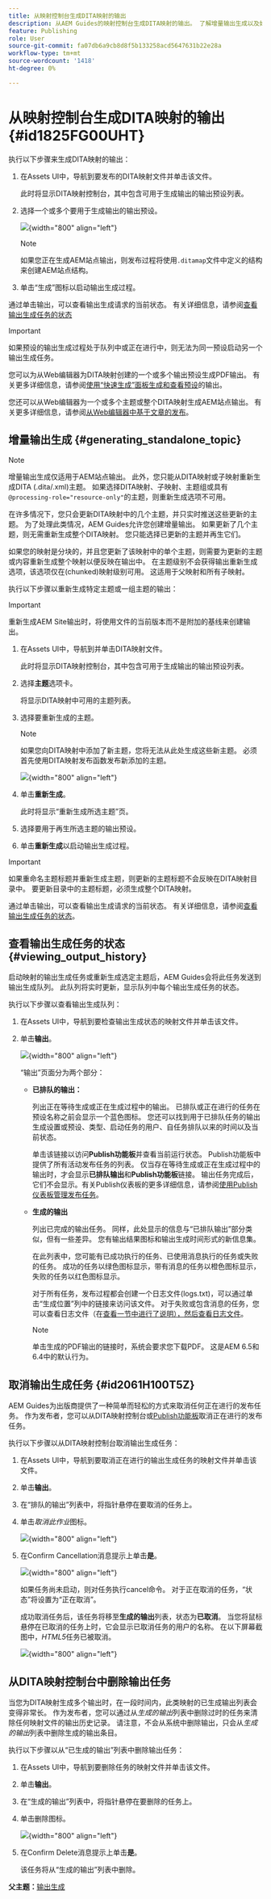 ```yaml
---
title: 从映射控制台生成DITA映射的输出
description: 从AEM Guides的映射控制台生成DITA映射的输出。 了解增量输出生成以及如何查看状态、取消和删除输出任务。
feature: Publishing
role: User
source-git-commit: fa07db6a9cb8d8f5b133258acd5647631b22e28a
workflow-type: tm+mt
source-wordcount: '1418'
ht-degree: 0%

---
```


# 从映射控制台生成DITA映射的输出 {#id1825FG00UHT}

执行以下步骤来生成DITA映射的输出：

1. 在Assets UI中，导航到要发布的DITA映射文件并单击该文件。

   此时将显示DITA映射控制台，其中包含可用于生成输出的输出预设列表。

1. 选择一个或多个要用于生成输出的输出预设。

   ![](images/generate-multiple-outputs-uuid.png){width="800" align="left"}

   >[!NOTE]
   >
   > 如果您正在生成AEM站点输出，则发布过程将使用`.ditamap`文件中定义的结构来创建AEM站点结构。

1. 单击“生成”图标以启动输出生成过程。


通过单击输出，可以查看输出生成请求的当前状态。 有关详细信息，请参阅[查看输出生成任务的状态](#viewing_output_history)

>[!IMPORTANT]
>
> 如果预设的输出生成过程处于队列中或正在进行中，则无法为同一预设启动另一个输出生成任务。

您可以为从Web编辑器为DITA映射创建的一个或多个输出预设生成PDF输出。 有关更多详细信息，请参阅[使用“快速生成”面板生成和查看预设](web-editor-quick-generate-panel.md#)的输出。

您还可以从Web编辑器为一个或多个主题或整个DITA映射生成AEM站点输出。 有关更多详细信息，请参阅[从Web编辑器中基于文章的发布](web-editor-article-publishing.md#id218CK0U019I)。

## 增量输出生成 {#generating_standalone_topic}

>[!NOTE]
>
> 增量输出生成仅适用于AEM站点输出。 此外，您只能从DITA映射或子映射重新生成DITA \(.dita/.xml\)主题。 如果选择DITA映射、子映射、主题组或具有`@processing-role="resource-only"`的主题，则重新生成选项不可用。

在许多情况下，您只会更新DITA映射中的几个主题，并只实时推送这些更新的主题。 为了处理此类情况，AEM Guides允许您创建增量输出。 如果更新了几个主题，则无需重新生成整个DITA映射。 您只能选择已更新的主题并再生它们。

如果您的映射是分块的，并且您更新了该映射中的单个主题，则需要为更新的主题或内容重新生成整个映射以便反映在输出中。 在主题级别不会获得输出重新生成选项，该选项仅在\(chunked\)映射级别可用。 这适用于父映射和所有子映射。

执行以下步骤以重新生成特定主题或一组主题的输出：

>[!IMPORTANT]
>
> 重新生成AEM Site输出时，将使用文件的当前版本而不是附加的基线来创建输出。

1. 在Assets UI中，导航到并单击DITA映射文件。

   此时将显示DITA映射控制台，其中包含可用于生成输出的输出预设列表。

1. 选择&#x200B;**主题**&#x200B;选项卡。

   将显示DITA映射中可用的主题列表。

1. 选择要重新生成的主题。

   >[!NOTE]
   >
   > 如果您向DITA映射中添加了新主题，您将无法从此处生成这些新主题。 必须首先使用DITA映射发布函数发布新添加的主题。

   ![](images/regenerate-topics.png){width="800" align="left"}

1. 单击&#x200B;**重新生成**。

   此时将显示“重新生成所选主题”页。

1. 选择要用于再生所选主题的输出预设。

1. 单击&#x200B;**重新生成**&#x200B;以启动输出生成过程。


>[!IMPORTANT]
>
> 如果重命名主题标题并重新生成主题，则更新的主题标题不会反映在DITA映射目录中。 要更新目录中的主题标题，必须生成整个DITA映射。

通过单击输出，可以查看输出生成请求的当前状态。 有关详细信息，请参阅[查看输出生成任务的状态](#viewing_output_history)。

## 查看输出生成任务的状态 {#viewing_output_history}

启动映射的输出生成任务或重新生成选定主题后，AEM Guides会将此任务发送到输出生成队列。 此队列将实时更新，显示队列中每个输出生成任务的状态。

执行以下步骤以查看输出生成队列：

1. 在Assets UI中，导航到要检查输出生成状态的映射文件并单击该文件。

1. 单击&#x200B;**输出**。

   ![](images/output-queued.png){width="800" align="left"}

   “输出”页面分为两个部分：

   - **已排队的输出：**

     列出正在等待生成或正在生成过程中的输出。 已排队或正在进行的任务在预设名称之前会显示一个蓝色图标。 您还可以找到用于已排队任务的输出生成设置或预设、类型、启动任务的用户、自任务排队以来的时间以及当前状态。

     单击该链接以访问&#x200B;**Publish功能板**&#x200B;并查看当前运行状态。 Publish功能板中提供了所有活动发布任务的列表。 仅当存在等待生成或正在生成过程中的输出时，才会显示&#x200B;**已排队输出**&#x200B;和&#x200B;**Publish功能板**&#x200B;链接。 输出任务完成后，它们不会显示。有关Publish仪表板的更多详细信息，请参阅[使用Publish仪表板管理发布任务](generate-output-publish-dashboard.md#)。

   - **生成的输出**

     列出已完成的输出任务。 同样，此处显示的信息与“已排队输出”部分类似，但有一些差异。 您有输出结果图标和输出生成时间形式的新信息集。

     在此列表中，您可能有已成功执行的任务、已使用消息执行的任务或失败的任务。 成功的任务以绿色图标显示，带有消息的任务以橙色图标显示，失败的任务以红色图标显示。

     对于所有任务，发布过程都会创建一个日志文件\(logs.txt\)，可以通过单击“生成位置”列中的链接来访问该文件。 对于失败或包含消息的任务，您可以查看日志文件（在[查看一节中进行了说明），然后查看日志文件](generate-output-basic-troubleshooting.md#id1822G0P0CHS)。

     >[!NOTE]
     >
     > 单击生成的PDF输出的链接时，系统会要求您下载PDF。 这是AEM 6.5和6.4中的默认行为。


## 取消输出生成任务 {#id2061H100T5Z}

AEM Guides为出版商提供了一种简单而轻松的方式来取消任何正在进行的发布任务。 作为发布者，您可以从DITA映射控制台或[Publish功能板](generate-output-publish-dashboard.md#)取消正在进行的发布任务。

执行以下步骤以从DITA映射控制台取消输出生成任务：

1. 在Assets UI中，导航到要取消正在进行的输出生成任务的映射文件并单击该文件。

1. 单击&#x200B;**输出**。

1. 在“排队的输出”列表中，将指针悬停在要取消的任务上。

1. 单击&#x200B;*取消此作业*&#x200B;图标。

   ![](images/cancel-publish-task-map-console.png){width="800" align="left"}

1. 在Confirm Cancellation消息提示上单击&#x200B;**是**。

   ![](images/confirm-cancel-output-map-condole.png){width="800" align="left"}

   如果任务尚未启动，则对任务执行cancel命令。 对于正在取消的任务，“状态”将设置为“正在取消”。

   成功取消任务后，该任务将移至&#x200B;**生成的输出**&#x200B;列表，状态为&#x200B;**已取消**。 当您将鼠标悬停在已取消的任务上时，它会显示已取消任务的用户的名称。 在以下屏幕截图中，*HTML5*&#x200B;任务已被取消。

   ![](images/cancelled-output-task.png){width="800" align="left"}


## 从DITA映射控制台中删除输出任务

当您为DITA映射生成多个输出时，在一段时间内，此类映射的已生成输出列表会变得非常长。 作为发布者，您可以通过从&#x200B;*生成的输出*&#x200B;列表中删除过时的任务来清除任何映射文件的输出历史记录。 请注意，不会从系统中删除输出，只会从&#x200B;*生成的输出*&#x200B;列表中删除生成的输出条目。

执行以下步骤以从“已生成的输出”列表中删除输出任务：

1. 在Assets UI中，导航到要删除任务的映射文件并单击该文件。

1. 单击&#x200B;**输出**。

1. 在“生成的输出”列表中，将指针悬停在要删除的任务上。

1. 单击删除图标。

   ![](images/delete-output-task.png){width="800" align="left"}

1. 在Confirm Delete消息提示上单击&#x200B;**是**。

   该任务将从“生成的输出”列表中删除。


**父主题：**[&#x200B;输出生成](generate-output.md)
